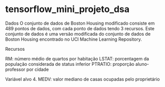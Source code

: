 # tensorflow_mini_projeto_dsa

Dados
O conjunto de dados de Boston Housing modificado consiste em 489 pontos de dados, com cada ponto de dados tendo 3 recursos. Este conjunto de dados é uma versão modificada do conjunto de dados de Boston Housing encontrado no UCI Machine Learning Repository.

Recursos

RM: número médio de quartos por habitação
LSTAT: porcentagem da população considerada de status inferior
PTRATIO: proporção aluno-professor por cidade

Variável alvo 4. MEDV: valor mediano de casas ocupadas pelo proprietário
